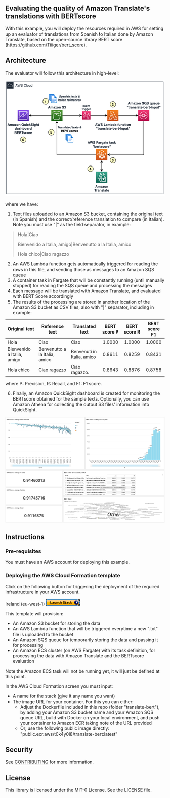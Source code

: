 ## Evaluating the quality of Amazon Translate's translations with BERTscore

With this example, you will deploy the resources required in AWS for setting up an evaluator of translations from Spanish to Italian done by Amazon Translate, based on the open-source library BERT score (https://github.com/Tiiiger/bert_score).

## Architecture
The evaluator will follow this architecture in high-level:

![Architecture](./images/arch.png)

where we have:
1. Text files uploaded to an Amazon S3 bucket, containing the original text (in Spanish) and the correct/reference translation to compare (in Italian). Note you must use "|" as the field separator, in example:
> Hola|Ciao
> 
> Bienvenido a Italia, amigo|Benvenutto a la Italia, amico
> 
> Hola chico|Ciao ragazzo

2. An AWS Lambda function gets automatically triggered for reading the rows in this file, and sending those as messages to an Amazon SQS queue
3. A container task in Fargate that will be constantly running (until manually stopped) for reading the SQS queue and processing the messages
4. Each message will be translated with Amazon Translate, and evaluated with BERT Score accordingly
5. The results of the processing are stored in another location of the Amazon S3 bucket as CSV files, also with "|" separator, including in example:

| Original text | Reference text | Translated text | BERT score P | BERT score R | BERT score F1 |
| ------------- | -------------- | --------------- |:------------:|:------------:|:-------------:|
|Hola|Ciao|Ciao|1.0000|1.0000|1.0000|
|Bienvenido a Italia, amigo|Benvenutto a la Italia, amico|Benvenuti in Italia, amico|0.8611|0.8259|0.8431|
|Hola chico|Ciao ragazzo|Ciao ragazzo.|0.8643|0.8876|0.8758|

where P: Precision, R: Recall, and F1: F1 score.

6. Finally, an Amazon QuickSight dashboard is created for monitoring the BERTscore obtained for the sample texts. Optionally, you can use Amazon Athena for collecting the output S3 files' information into QuickSight.

![Dashboard](./images/dashboard-w.png)


## Instructions

### Pre-requisites

You must have an AWS account for deploying this example.

### Deploying the AWS Cloud Formation template

Click on the following button for triggering the deployment of the required infrastructure in your AWS account.

Ireland (eu-west-1) <a href="https://console.aws.amazon.com/cloudformation/home?region=eu-west-1#/stacks/new?stackName=Evaluate-Translate-demo&templateURL=./CloudFormation.yaml" target="_blank">![Ireland (eu-west-1)](./images/launchstack.png)</a>

This template will provision:
- An Amazon S3 bucket for storing the data
- An AWS Lambda function that will be triggered everytime a new ".txt" file is uploaded to the bucket
- An Amazon SQS queue for temporarily storing the data and passing it for processing
- An Amazon ECS cluster (on AWS Fargate) with its task definition, for processing the data with Amazon Translate and the BERTscore evaluation

Note the Amazon ECS task will not be running yet, it will just be defined at this point.

In the AWS Cloud Formation screen you must input:
- A name for the stack (give it any name you want)
- The image URL for your container. For this you can either:
	- Adjust the Dockerfile included in this repo (folder "translate-bert"), by adding your Amazon S3 bucket name and your Amazon SQS queue URL, build with Docker on your local environment, and push your container to Amazon ECR taking note of the URL provided
	- Or, use the following public image directly: "public.ecr.aws/t0k4y0i8/translate-bert:latest"


## Security

See [CONTRIBUTING](CONTRIBUTING.md#security-issue-notifications) for more information.

## License

This library is licensed under the MIT-0 License. See the LICENSE file.

